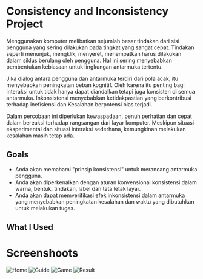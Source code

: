 # Consistency and Inconsistency Project
<p>Menggunakan komputer melibatkan sejumlah besar tindakan dari sisi pengguna yang sering dilakukan pada tingkat yang sangat cepat. Tindakan seperti menunjuk, mengklik, menyeret, menempatkan harus dilakukan dalam siklus berulang oleh pengguna. Hal ini sering menyebabkan pembentukan kebiasaan untuk lingkungan antarmuka tertentu.</p>
<p>Jika dialog antara pengguna dan antarmuka terdiri dari pola acak, itu menyebabkan peningkatan beban kognitif. Oleh karena itu penting bagi interaksi untuk tidak hanya dapat diandalkan tetapi juga konsisten di semua antarmuka. Inkonsistensi menyebabkan ketidakpastian yang berkontribusi terhadap inefisiensi dan Kesalahan berpotensi bias terjadi.</p>
<p>Dalam percobaan ini diperlukan kewaspadaan, penuh perhatian dan cepat dalam bereaksi terhadap rangsangan dari layar komputer. Meskipun situasi eksperimental dan situasi interaksi sederhana, kemungkinan melakukan kesalahan masih tetap ada.</p>
<h2>Goals</h2>
<ul>
  <li>Anda akan memahami "prinsip konsistensi" untuk merancang antarmuka pengguna.</li>
  <li>Anda akan diperkenalkan dengan aturan konvensional konsistensi dalam warna, bentuk, tindakan, label dan tata letak layar.</li>
  <li>Anda akan dapat memverifikasi efek inkonsistensi dalam antarmuka yang menyebabkan peningkatan kesalahan dan waktu yang dibutuhkan untuk melakukan tugas.</li>
</ul>
<h2>What I Used</h2>

# Screenshoots
![Home](https://user-images.githubusercontent.com/84588706/153857534-1751a03f-8422-40bb-b9de-344144d75bf6.jpg)
![Guide](https://user-images.githubusercontent.com/84588706/153857613-559b0196-f3db-401a-ba04-e4b993824cc5.jpg)
![Game](https://user-images.githubusercontent.com/84588706/153857718-9a184fd4-e1f7-4b4d-9f06-5779d2847f59.jpg)
![Result](https://user-images.githubusercontent.com/84588706/153857788-eebba38b-aee8-4b46-a15a-2bf77cbfeece.jpg)
